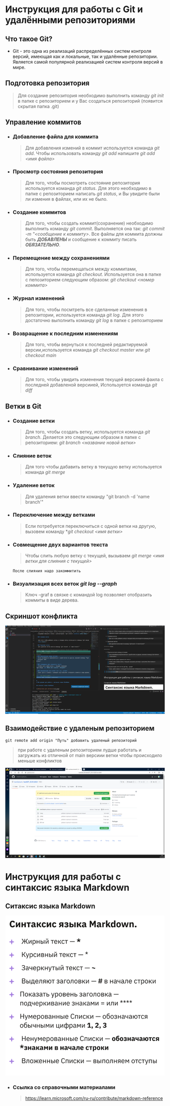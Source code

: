 #
# Инструкция для работы с Git и удалёнными репозиториями

## Что такое Git?

  - Git - это одна из реализаций распределённых систем контроля версий, имеющая как и локальные, так и удалённые репозитории. Является самой популярной реализацией систем контроля версий в мире.
      
## Подготовка репозитория

>Для создание репозитория необходимо выполнить команду *git init*  в папке с репозиторием и у Вас создаться репозиторий (появится скрытая папка .git)

## Управление коммитов

- ### Добавление файла для коммита

    >Для добавления измений в коммит используется команда *git add*. Чтобы использовать команду *git add* напишите *git add <имя файла>*

- ### Просмотр состояния репозитория

  >Для того, чтобы посмотреть состояние репозитория используется команда *git status*. Для этого необходимо в папке с репозиторием написать *git status*, и Вы увидите были ли измения в файлах, или их не было.

- ### Создание коммитов

  >Для того, чтобы создать коммит(сохранение) необходимо выполнить команду *git commit*. Выполняется она так: *git commit -m "<сообщение к коммиту>*. Все файлы для коммита должны быть ***ДОБАВЛЕНЫ*** и сообщение к коммиту писать ***ОБЯЗАТЕЛЬНО***.

- ### Перемещение между сохранениями

  >Для того, чтобы перемещаться между коммитами, используется команда *git checkout*. Используется она в папке с пепозиторием следующим образом: *git checkout <номер коммита>*

- ### Журнал изменений

  >Для того, чтобы посмтреть все сделанные изменения в репозитории, используется команда *git log*. Для этого достаточно выполнить команду *git log* в папке с репозиторием

- ### Возвращение к последним изменениям

  >Для того, чтобы вернуться к последней редактируемой версии,используется команда *git checkout master* или *git checkout main*

- ### Сравнивание изменений

  >Для того, чтобы увидить изменения текущей версиией фаила с последней добавленой версиией, Используется команда *git diff*

## Ветки в Git

- ### Создание ветки

  >Для того, чтобы создать ветку, используется команда *git branch*. Делается это следующим образом в папке с репозиторием: *git branch <название новой ветки>*

- ### Слияние веток

  >Для того чтобы дабавить ветку в текущую ветку используется команда *git merge <name branch>*

- ### Удаление веток
  >Для удаления ветки ввести команду "git branch -d 'name branch'"

- ### Переключение между ветками
  >Если потребуется переключиться с одной ветки на другую, вызовем команду **git checkout <имя
ветки>*

- ### Совмещение двух вариантов текста
  >Чтобы слить любую ветку с текущей, вызываем
*git merge <имя ветки для слияния с текущей>*

      После слияния надо закоммитить

- ### Визуализация всех веток *git log --graph*
  >Ключ -graf в связке с командой log позволяет отобразить коммиты в виде дерева.

## Скриншот конфликта

![<Скриншот конфликта>](5.PNG)

## Взаимодействие с удаленым репозиторием

    git remote add origin "Путь" добавить удаленый репозиторий
  > при работе с удаленым репозиторием лудше работать и загружать из отличной от main версиии ветки чтобы происходило меньше конфликтов

![<Скриншот request >](/4.png)


<!--- Больше надо больше шпоргалок :) 
При мердже с test1 почемуто не добавился коммит да и нет в терминале других на скриншоте 2.png--->

#
# Инструкция для работы с синтаксис языка Markdown

## Ситаксис языка Markdown

![<Шпоргалка для синтакса>](/1.png)


- ### Ссылка со справочными материалами
  >https://learn.microsoft.com/ru-ru/contribute/markdown-reference

[def]: /3.png